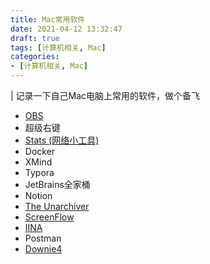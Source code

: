 ```yaml
---
title: Mac常用软件
date: 2021-04-12 13:32:47
draft: true
tags: [计算机相关, Mac]
categories:
- [计算机相关, Mac]
---
```


| 记录一下自己Mac电脑上常用的软件，做个备飞

- [OBS](https://obsproject.com/)
- 超级右键
- [Stats (网络小工具)](https://github.com/exelban/stats)
- Docker
- XMind
- Typora
- JetBrains全家桶
- Notion
- [The Unarchiver](https://www.theunarchiver.com/)
- [ScreenFlow](https://macwk.com/soft/screenflow)
- [IINA](https://www.iina.io/)
- Postman
- [Downie4](https://macwk.com/soft/downie)
